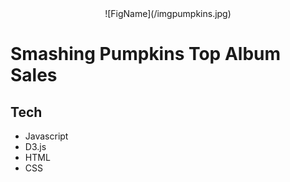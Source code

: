<center>
![FigName](/imgpumpkins.jpg)
</center>

# Smashing Pumpkins Top Album Sales

## Tech
 - Javascript
 - D3.js
 - HTML
 - CSS
